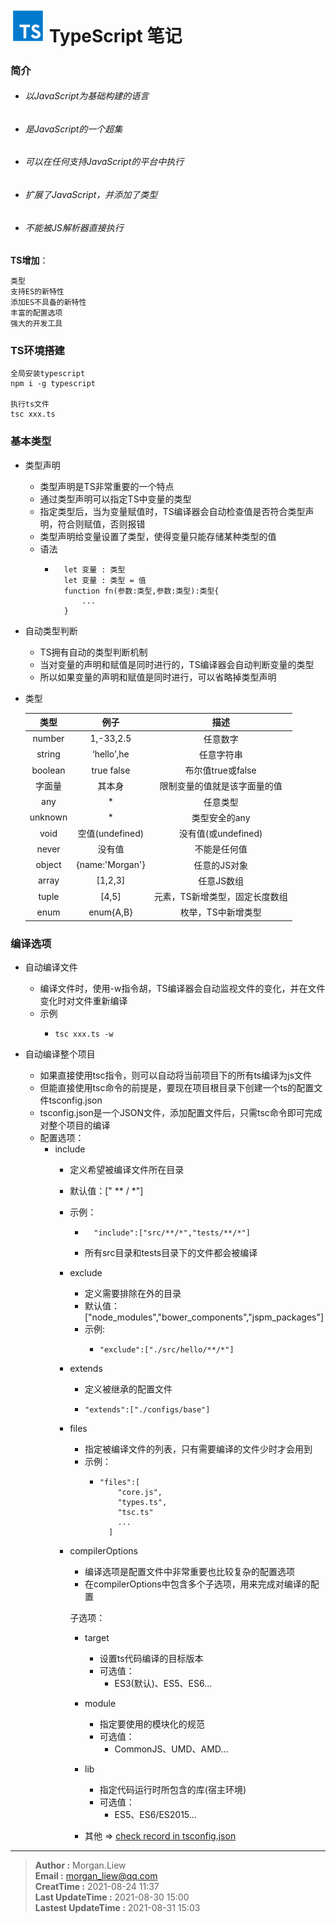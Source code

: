 

<img src="./assets/TS.png" alt="alt TS" style="zoom: 20%;" /> **TypeScript 笔记**
=============


### 简介

+ ###### 以JavaScript为基础构建的语言

+ ###### 是JavaScript的一个超集

+ ###### 可以在任何支持JavaScript的平台中执行

+ ###### 扩展了JavaScript，并添加了类型

+ ###### 不能被JS解析器直接执行

  

**TS增加**：

    类型
    支持ES的新特性
    添加ES不具备的新特性
    丰富的配置选项
    强大的开发工具



### TS环境搭建

    全局安装typescript
    npm i -g typescript
    
    执行ts文件
    tsc xxx.ts



### 基本类型

+ 类型声明
    - 类型声明是TS非常重要的一个特点
    - 通过类型声明可以指定TS中变量的类型
    - 指定类型后，当为变量赋值时，TS编译器会自动检查值是否符合类型声明，符合则赋值，否则报错
    - 类型声明给变量设置了类型，使得变量只能存储某种类型的值
    - 语法
        - ```
            let 变量 : 类型
            let 变量 : 类型 = 值
            function fn(参数:类型,参数:类型):类型{
                ...
            }
          ```
+ 自动类型判断
    - TS拥有自动的类型判断机制
    - 当对变量的声明和赋值是同时进行的，TS编译器会自动判断变量的类型
    - 所以如果变量的声明和赋值是同时进行，可以省略掉类型声明


+ 类型
  
  |    类型    |  例子  |                描述                   |
  | :------: | :--------: | :--------------------------------: |
  |  number   | 1,-33,2.5        |       任意数字                |
  |  string   | ‘hello’,he       |      任意字符串               |
  |  boolean  | true false       |  布尔值true或false            |
  |   字面量   |   其本身         |  限制变量的值就是该字面量的值    |
  |   any     |  *              |  任意类型                     |
  |  unknown  |  *              |  类型安全的any                 |
  |  void     | 空值(undefined)  | 没有值(或undefined)           |
  |  never    | 没有值           | 不能是任何值                   |
  | object    | {name:'Morgan'} | 任意的JS对象                   |
  | array     | [1,2,3]         | 任意JS数组                     |
  | tuple     | [4,5]           | 元素，TS新增类型，固定长度数组   |
  | enum      | enum{A,B}       | 枚举，TS中新增类型              |

### 编译选项
+ 自动编译文件
  - 编译文件时，使用-w指令胡，TS编译器会自动监视文件的变化，并在文件变化时对文件重新编译
  - 示例
    + ```
      tsc xxx.ts -w
      ```
  
+ 自动编译整个项目
  - 如果直接使用tsc指令，则可以自动将当前项目下的所有ts编译为js文件
  - 但能直接使用tsc命令的前提是，要现在项目根目录下创建一个ts的配置文件tsconfig.json
  - tsconfig.json是一个JSON文件，添加配置文件后，只需tsc命令即可完成对整个项目的编译
  - 配置选项：
    + include
      + 定义希望被编译文件所在目录
      + 默认值：[" ** / *"]
      + 示例：
        + ```
            "include":["src/**/*","tests/**/*"]
          ```
        + 所有src目录和tests目录下的文件都会被编译
      + exclude 
        + 定义需要排除在外的目录
        + 默认值：["node_modules","bower_components","jspm_packages"]
        + 示例:
          + ```
            "exclude":["./src/hello/**/*"]
            ```
      + extends 
        + 定义被继承的配置文件 
        + ```
          "extends":["./configs/base"]
          ```
      + files 
        + 指定被编译文件的列表，只有需要编译的文件少时才会用到
        + 示例：
          + ```
            "files":[
                "core.js",
                "types.ts",
                "tsc.ts"
                ...
              ]
            ```
      + compilerOptions
        + 编译选项是配置文件中非常重要也比较复杂的配置选项
        + 在compilerOptions中包含多个子选项，用来完成对编译的配置
  
        子选项：
          + target
            + 设置ts代码编译的目标版本
            + 可选值：
              + ES3(默认)、ES5、ES6...
            
          + module 
            + 指定要使用的模块化的规范
            + 可选值：
              + CommonJS、UMD、AMD...
            
          + lib
            + 指定代码运行时所包含的库(宿主环境)
            + 可选值：
              + ES5、ES6/ES2015...
            
          + 其他 =>  [check record in tsconfig.json](tsconfig.json)
  
        
            
  

------
> **Author :**  Morgan.Liew    
> **Email :** morgan_liew@qq.com   
> **CreatTime :**   2021-08-24 11:37   
> **Last UpdateTime :**  2021-08-30 15:00  
> **Lastest UpdateTime :**  2021-08-31 15:03



